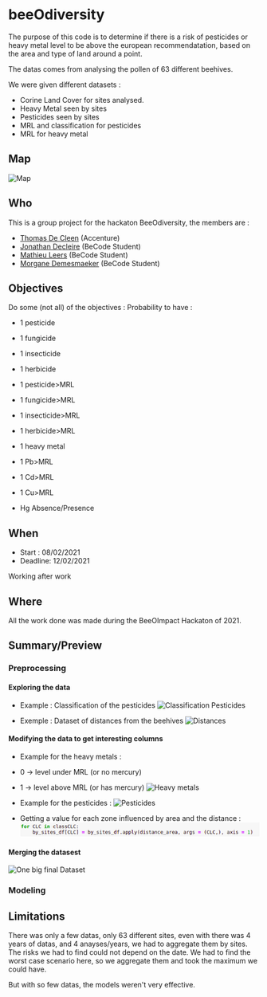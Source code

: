 # beeOdiversity

The purpose of this code is to determine if there is a risk of pesticides or heavy metal level to be above the european recommendatation, based on the area and type of land around a point.

The datas comes from analysing the pollen of 63 different beehives.

We were given different datasets :
- Corine Land Cover for sites analysed.
- Heavy Metal seen by sites
- Pesticides seen by sites
- MRL and classification for pesticides
- MRL for heavy metal


## Map

![Map](https://github.com/Demesmaeker/beeOdiversit/blob/main/preview/Plan.svg)


## Who
This is a group project for the hackaton BeeOdiversity, the members are :
- [Thomas De Cleen](https://github.com/ThomasDeCleen) (Accenture)
- [Jonathan Decleire](https://github.com/JonathanDecleire) (BeCode Student)
- [Mathieu Leers](https://github.com/leersmathieu) (BeCode Student)
- [Morgane Demesmaeker](https://github.com/Demesmaeker) (BeCode Student)


## Objectives
Do some (not all) of the objectives :
Probability to have :

- 1 pesticide
- 1 fungicide
- 1 insecticide
- 1 herbicide

- 1 pesticide>MRL
- 1 fungicide>MRL
- 1 insecticide>MRL
- 1 herbicide>MRL

- 1 heavy metal
- 1 Pb>MRL
- 1 Cd>MRL
- 1 Cu>MRL

- Hg Absence/Presence


## When
- Start : 08/02/2021
- Deadline: 12/02/2021

Working after work


## Where
All the work done was made during the BeeOImpact Hackaton of 2021.


## Summary/Preview

### Preprocessing

#### Exploring the data
- Example : Classification of the pesticides
![Classification Pesticides](https://github.com/Demesmaeker/beeOdiversity/blob/main/preview/classe_pesti.svg)

- Exemple : Dataset of distances from the beehives
![Distances](https://github.com/Demesmaeker/beeOdiversity/blob/main/preview/distances.svg)


#### Modifying the data to get interesting columns


- Example for the heavy metals :
- 0 -> level under MRL (or no mercury)
- 1 -> level above MRL (or has mercury)
![Heavy metals](https://github.com/Demesmaeker/beeOdiversity/blob/main/preview/group_hm.svg)

- Example for the pesticides :
![Pesticides](https://github.com/Demesmaeker/beeOdiversity/blob/main/preview/group_pesti.svg)

- Getting a value for each zone influenced by area and the distance :
![Area/distance](https://github.com/Demesmaeker/beeOdiversity/blob/main/preview/area_distance.png)


#### Merging the datasest

![One big final Dataset](https://github.com/Demesmaeker/beeOdiversity/blob/main/preview/merged_all.svg)


### Modeling


## Limitations

There was only a few datas, only 63 different sites, even with there was 4 years of datas, and 4 anayses/years, we had to aggregate them by sites. The risks we had to find could not depend on the date. We had to find the worst case scenario here, so we aggregate them and took the maximum we could have.

But with so few datas, the models weren't very effective.
